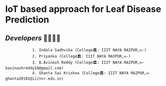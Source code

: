 # IoT based approach for Leaf Disease Prediction 

## ***Developers*** 👦👧👦👧
                1. Indala Sadhvika (College🏛️: IIIT NAYA RAIPUR,✉️-)
                2. Priyanka (College🏛️: IIIT NAYA RAIPUR,✉️-)
                3. B.Avinash Reddy (College🏛️: IIIT NAYA RAIPUR,✉️- bavinashreddy18@gmail.com)
                4. Ghanta Sai Krishna (College🏛️: IIIT NAYA RAIPUR,✉️- ghanta20102@iiitnr.edu.in)


